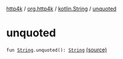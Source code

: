 [http4k](../../index.md) / [org.http4k](../index.md) / [kotlin.String](index.md) / [unquoted](./unquoted.md)

# unquoted

`fun `[`String`](https://kotlinlang.org/api/latest/jvm/stdlib/kotlin/-string/index.html)`.unquoted(): `[`String`](https://kotlinlang.org/api/latest/jvm/stdlib/kotlin/-string/index.html) [(source)](https://github.com/http4k/http4k/blob/master/http4k-core/src/main/kotlin/org/http4k/KotlinExtensions.kt#L14)